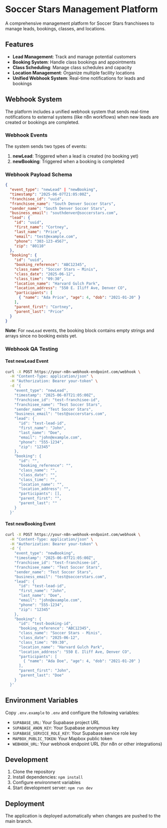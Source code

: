 
# Soccer Stars Management Platform

A comprehensive management platform for Soccer Stars franchisees to manage leads, bookings, classes, and locations.

## Features

- **Lead Management**: Track and manage potential customers
- **Booking System**: Handle class bookings and appointments
- **Class Scheduling**: Manage class schedules and capacity
- **Location Management**: Organize multiple facility locations
- **Unified Webhook System**: Real-time notifications for leads and bookings

## Webhook System

The platform includes a unified webhook system that sends real-time notifications to external systems (like n8n workflows) when new leads are created or bookings are completed.

### Webhook Events

The system sends two types of events:

1. **newLead**: Triggered when a lead is created (no booking yet)
2. **newBooking**: Triggered when a booking is completed

### Webhook Payload Schema

```json
{
  "event_type": "newLead" | "newBooking",
  "timestamp": "2025-06-07T21:05:00Z",
  "franchisee_id": "uuid",
  "franchisee_name": "South Denver Soccer Stars",
  "sender_name": "South Denver Soccer Stars",
  "business_email": "southdenver@soccerstars.com",
  "lead": {
    "id": "uuid",
    "first_name": "Cortney",
    "last_name": "Price",
    "email": "test@example.com",
    "phone": "303-123-4567",
    "zip": "80110"
  },
  "booking": {
    "id": "uuid",
    "booking_reference": "ABC12345",
    "class_name": "Soccer Stars – Minis",
    "class_date": "2025-06-12",
    "class_time": "09:30",
    "location_name": "Harvard Gulch Park",
    "location_address": "550 E. Iliff Ave, Denver CO",
    "participants": [
      { "name": "Ada Price", "age": 4, "dob": "2021-01-20" }
    ],
    "parent_first": "Cortney",
    "parent_last": "Price"
  }
}
```

**Note**: For `newLead` events, the booking block contains empty strings and arrays since no booking exists yet.

### Webhook QA Testing

#### Test newLead Event
```bash
curl -X POST https://your-n8n-webhook-endpoint.com/webhook \
  -H "Content-Type: application/json" \
  -H "Authorization: Bearer your-token" \
  -d '{
    "event_type": "newLead",
    "timestamp": "2025-06-07T21:05:00Z",
    "franchisee_id": "test-franchisee-id",
    "franchisee_name": "Test Soccer Stars",
    "sender_name": "Test Soccer Stars",
    "business_email": "test@soccerstars.com",
    "lead": {
      "id": "test-lead-id",
      "first_name": "John",
      "last_name": "Doe",
      "email": "john@example.com",
      "phone": "555-1234",
      "zip": "12345"
    },
    "booking": {
      "id": "",
      "booking_reference": "",
      "class_name": "",
      "class_date": "",
      "class_time": "",
      "location_name": "",
      "location_address": "",
      "participants": [],
      "parent_first": "",
      "parent_last": ""
    }
  }'
```

#### Test newBooking Event
```bash
curl -X POST https://your-n8n-webhook-endpoint.com/webhook \
  -H "Content-Type: application/json" \
  -H "Authorization: Bearer your-token" \
  -d '{
    "event_type": "newBooking",
    "timestamp": "2025-06-07T21:05:00Z",
    "franchisee_id": "test-franchisee-id",
    "franchisee_name": "Test Soccer Stars",
    "sender_name": "Test Soccer Stars",
    "business_email": "test@soccerstars.com",
    "lead": {
      "id": "test-lead-id",
      "first_name": "John",
      "last_name": "Doe",
      "email": "john@example.com",
      "phone": "555-1234",
      "zip": "12345"
    },
    "booking": {
      "id": "test-booking-id",
      "booking_reference": "ABC12345",
      "class_name": "Soccer Stars - Minis",
      "class_date": "2025-06-12",
      "class_time": "09:30",
      "location_name": "Harvard Gulch Park",
      "location_address": "550 E. Iliff Ave, Denver CO",
      "participants": [
        { "name": "Ada Doe", "age": 4, "dob": "2021-01-20" }
      ],
      "parent_first": "John",
      "parent_last": "Doe"
    }
  }'
```

## Environment Variables

Copy `.env.example` to `.env` and configure the following variables:

- `SUPABASE_URL`: Your Supabase project URL
- `SUPABASE_ANON_KEY`: Your Supabase anonymous key
- `SUPABASE_SERVICE_ROLE_KEY`: Your Supabase service role key
- `MAPBOX_PUBLIC_TOKEN`: Your Mapbox public token
- `WEBHOOK_URL`: Your webhook endpoint URL (for n8n or other integrations)

## Development

1. Clone the repository
2. Install dependencies: `npm install`
3. Configure environment variables
4. Start development server: `npm run dev`

## Deployment

The application is deployed automatically when changes are pushed to the main branch.
